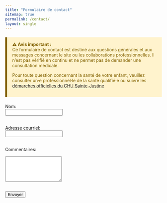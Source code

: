 ```yaml
---
title: "Formulaire de contact"
sitemap: true
permalink: /contact/
layout: single
---
```

<div style="background-color: #fff3cd; border-left: 6px solid #856404; padding: 1em 1.2em; margin: 1.5em 0; color: #856404;">
  <strong>⚠️ Avis important :</strong><br>
Ce formulaire de contact est destiné aux questions générales et aux messages concernant le site ou les collaborations professionnelles.
Il n’est pas vérifié en continu et ne permet pas de demander une consultation médicale.

Pour toute question concernant la santé de votre enfant, veuillez consulter un·e professionnel·le de la santé qualifié·e ou suivre les <a href="https://www.chusj.org/fr/soins-services/N/CIRENE/PublicCible/Medecins-et-professionnels/Referencement" target="_blank">démarches officielles du CHU Sainte-Justine</a>  
</div>


<form
  action="https://www.formbackend.com/f/8a91098937d89f7f"
  method="POST"
>
  <label for="name">Nom:</label><br />
  <input type="text" id="name" name="name" required><br /><br />

  <label for="email">Adresse courriel:</label><br />
  <input type="email" id="email" name="email" required><br /><br />

  <label for="info">Commentaires:</label><br />
  <textarea id="info" name="info" rows="5" required></textarea><br /><br />

  <!-- reCAPTCHA v3 hidden token field -->
  <input type="hidden" id="g-recaptcha-response" name="g-recaptcha-response">

  <button type="submit">Envoyer</button>
</form>

<script src="https://www.google.com/recaptcha/api.js?render=6LeNYZcrAAAAALdcd351JiVg7vwZC0KFi35fweAA"></script>
<script>
  window.addEventListener('load', function () {
    grecaptcha.ready(function () {
      grecaptcha.execute('6LeNYZcrAAAAALdcd351JiVg7vwZC0KFi35fweAA', { action: 'contact' }).then(function (token) {
        document.getElementById('g-recaptcha-response').value = token;
      });
    });
  });
</script>
